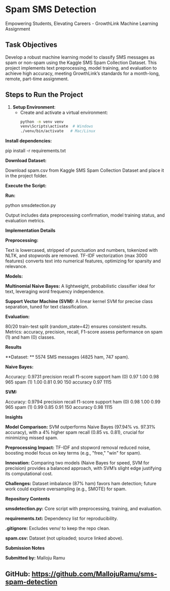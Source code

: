 # Spam SMS Detection

Empowering Students, Elevating Careers - GrowthLink Machine Learning Assignment

## Task Objectives
Develop a robust machine learning model to classify SMS messages as spam or non-spam using the Kaggle SMS Spam Collection Dataset. This project implements text preprocessing, model training, and evaluation to achieve high accuracy, meeting GrowthLink’s standards for a month-long, remote, part-time assignment.

## Steps to Run the Project
1. **Setup Environment**:
   - Create and activate a virtual environment:
     ```bash
     python -m venv venv
     venv\Scripts\activate  # Windows
     ./venv/bin/activate   # Mac/Linux
**Install dependencies:**

pip install -r requirements.txt

**Download Dataset:**

Download spam.csv from Kaggle SMS Spam Collection Dataset and place it in the project folder.

**Execute the Script:**

**Run:**

python smsdetection.py

Output includes data preprocessing confirmation, model training status, and evaluation metrics.

**Implementation Details**

**Preprocessing:**

Text is lowercased, stripped of punctuation and numbers, tokenized with NLTK, and stopwords are removed.
TF-IDF vectorization (max 3000 features) converts text into numerical features, optimizing for sparsity and relevance.

**Models:**

**Multinomial Naive Bayes:** A lightweight, probabilistic classifier ideal for text, leveraging word frequency independence.

**Support Vector Machine (SVM):** A linear kernel SVM for precise class separation, tuned for text classification.

**Evaluation:**

80/20 train-test split (random_state=42) ensures consistent results.
Metrics: accuracy, precision, recall, F1-score assess performance on spam (1) and ham (0) classes.

**Results**

**Dataset: ** 5574 SMS messages (4825 ham, 747 spam).

**Naive Bayes:**

Accuracy: 0.9731
              precision    recall  f1-score   support
       ham (0)    0.97      1.00      0.98       965
      spam (1)    1.00      0.81      0.90       150
  accuracy                            0.97      1115
  
**SVM:**

Accuracy: 0.9794
              precision    recall  f1-score   support
       ham (0)    0.98      1.00      0.99       965
      spam (1)    0.99      0.85      0.91       150
  accuracy                            0.98      1115
  
**Insights**

**Model Comparison:** SVM outperforms Naive Bayes (97.94% vs. 97.31% accuracy), with a 4% higher spam recall (0.85 vs. 0.81), crucial for minimizing missed spam.

**Preprocessing Impact:** TF-IDF and stopword removal reduced noise, boosting model focus on key terms (e.g., "free," "win" for spam).

**Innovation:** Comparing two models (Naive Bayes for speed, SVM for precision) provides a balanced approach, with SVM’s slight edge justifying its computational cost.

**Challenges:** Dataset imbalance (87% ham) favors ham detection; future work could explore oversampling (e.g., SMOTE) for spam.

**Repository Contents**

**smsdetection.py:** Core script with preprocessing, training, and evaluation.

**requirements.txt:** Dependency list for reproducibility.

**.gitignore:** Excludes venv/ to keep the repo clean.

**spam.csv:** Dataset (not uploaded; source linked above).

**Submission Notes**

**Submitted by:** Malloju Ramu

**GitHub:** https://github.com/MallojuRamu/sms-spam-detection
---
